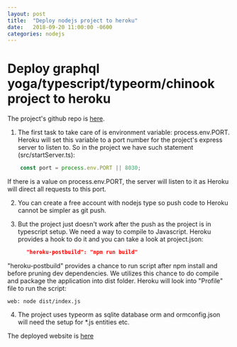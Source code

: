 ```yaml
---
layout: post
title:  "Deploy nodejs project to heroku"
date:   2018-09-20 11:00:00 -0600
categories: nodejs
---
```


Deploy graphql yoga/typescript/typeorm/chinook project to heroku
===================================================================================

The project's github repo is [here](https://github.com/chesteryang/graphql-ts).

1. The first task to take care of is environment variable: process.env.PORT. Heroku will set this variable to a port number for the project's express server to listen to. So in the project we have such statement (src/startServer.ts):
```JavaScript
    const port = process.env.PORT || 8030;
```
If there is a value on process.env.PORT, the server will listen to it as Heroku will direct all requests to this port.

2. You can create a free account with nodejs type so push code to Heroku cannot be simpler as git push. 

3. But the project just doesn't work after the push as the project is in typescript setup. We need a way to compile to Javascript. Heroku provides a hook to do it and you can take a look at project.json:
```json
      "heroku-postbuild": "npm run build"
```
"heroku-postbuild" provides a chance to run script after npm install and before pruning dev dependencies. We utilizes this chance to do compile and package the application into dist folder. Heroku will look into "Profile" file to run the script:
```
web: node dist/index.js
```

4. The project uses typeorm as sqlite database orm and ormconfig.json will need the setup for *.js entities etc.



The deployed website is [here](https://chinook-gql.herokuapp.com/)
